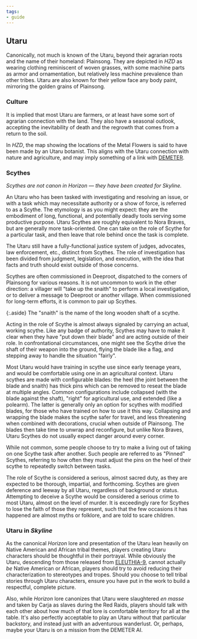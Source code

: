 ```yaml
---
tags:
- guide
---
```


## Utaru

Canonically, not much is known of the Utaru, beyond their agrarian roots and the name of their homeland: Plainsong.
They are depicted in _HZD_ as wearing clothing reminiscent of woven grasses, with some machine parts as armor and ornamentation, but relatively less machine prevalence than other tribes.
Utaru are also known for their yellow face any body paint, mirroring the golden grains of Plainsong.

### Culture

It is implied that most Utaru are farmers, or at least have some sort of agrarian connection with the land.
They also have a seasonal outlook, accepting the inevitability of death and the regrowth that comes from a return to the soil.

In _HZD_, the map showing the locations of the Metal Flowers is said to have been made by an Utaru botanist.
This aligns with the Utaru connection with nature and agriculture, and may imply something of a link with [DEMETER](220-demeter.md).

### Scythes

_Scythes are not canon in Horizon — they have been created for Skyline._

An Utaru who has been tasked with investigating and resolving an issue, or with a task which may necessitate authority or a show of force, is referred to as a Scythe.
The etymology is as you might expect: they are the embodiment of long, functional, and potentially deadly tools serving some productive purpose.
Utaru Scythes are roughly equivalent to Nora Braves, but are generally more task-oriented.
One can take on the role of Scythe for a particular task, and then leave that role behind once the task is complete.

The Utaru still have a fully-functional justice system of judges, advocates, law enforcement, etc., distinct from Scythes.
The role of investigation has been divided from judgment, legislation, and execution, with the idea that facts and truth should exist outside of those concerns.

Scythes are often commissioned in Deeproot, dispatched to the corners of Plainsong for various reasons.
It is not uncommon to work in the other direction: a villager will "take up the snaith" to perform a local investigation, or to deliver a message to Deeproot or another village.
When commissioned for long-term efforts, it is common to pair up Scythes.

{:.aside}
The "snaith" is the name of the long wooden shaft of a scythe.

Acting in the role of Scythe is almost always signaled by carrying an actual, working scythe.
Like any badge of authority, Scythes may have to make it clear when they have "put down their blade" and are acting outside of their role.
In confrontational circumstances, one might see the Scythe drive the shaft of their weapon into the ground, flying the blade like a flag, and stepping away to handle the situation "fairly".

Most Utaru would have training in scythe use since early teenage years, and would be comfortable using one in an agricultural context.
Utaru scythes are made with configurable blades: the heel (the joint between the blade and snaith) has thick pins which can be removed to reseat the blade at multiple angles.
Common configurations include collapsed (with the blade against the shaft), "right" for agricultural use, and extended (like a polearm).
The latter is generally only an option for scythes with modified blades, for those who have trained on how to use it this way.
Collapsing and wrapping the blade makes the scythe safer for travel, and less threatening when combined with decorations, crucial when outside of Plainsong.
The blades then take time to unwrap and reconfigure, but unlike Nora Braves, Utaru Scythes do not usually expect danger around every corner.

While not common, some people choose to try to make a living out of taking on one Scythe task after another.
Such people are referred to as "Pinned" Scythes, referring to how often they must adjust the pins on the heel of their scythe to repeatedly switch between tasks.

The role of Scythe is considered a serious, almost sacred duty, as they are expected to be thorough, impartial, and forthcoming.
Scythes are given deference and leeway by all Utaru, regardless of background or status.
Attempting to deceive a Scythe would be considered a serious crime to most Utaru, almost on the level of murder.
It is exceedingly rare for Scythes to lose the faith of those they represent, such that the few occasions it has happened are almost myths or folklore, and are told to scare children.

### Utaru in _Skyline_

As the canonical _Horizon_ lore and presentation of the Utaru lean heavily on Native American and African tribal themes, players creating Utaru characters should be thoughtful in their portrayal.
While obviously the Utaru, descending from those released from [ELEUTHIA-9](240-eleuthia.md), cannot actually _be_ Native American or African, players should try to avoid reducing their characterization to stereotypes and tropes.
Should you choose to tell tribal stories through Utaru characters, ensure you have put in the work to build a respectful, complete picture.

Also, while _Horizon_ lore canonizes that Utaru were slaughtered _en masse_ and taken by Carja as slaves during the Red Raids, players should talk with each other about how much of that lore is comfortable territory for all at the table.
It's also perfectly acceptable to play an Utaru without that particular backstory, and instead just with an adventurous wanderlust.
Or, perhaps, maybe your Utaru is on a mission from the DEMETER AI.

